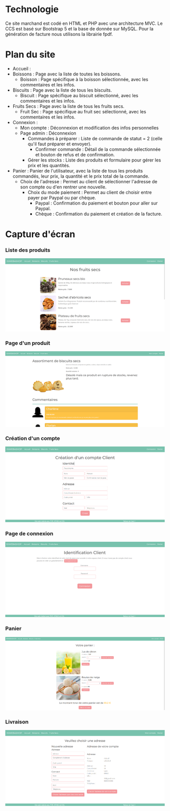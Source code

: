 # Technologie

Ce site marchand est codé en HTML et PHP avec une architecture MVC. Le CCS est basé sur Bootstrap 5 et la base de donnée sur MySQL. Pour la génération de facture nous utilisons la librairie fpdf.


# Plan du site

- Accueil :
- Boissons : Page avec la liste de toutes les boissons.
    - Boisson : Page spécifique à la boisson sélectionnée, avec les commentaires et les infos.
- Biscuits : Page avec la liste de tous les biscuits.
    - Biscuit : Page spécifique au biscuit sélectionné, avec les commentaires et les infos.
- Fruits Secs : Page avec la liste de tous les fruits secs.
    - Fruit Sec : Page spécifique au fruit sec sélectionné, avec les commentaires et les infos.
- Connexion : 
    - Mon compte : Déconnexion et modification des infos personnelles
    - Page admin : Déconnexion
        - Commandes à préparer : Liste de commande de statut = 2 (celle qu'il faut préparer et envoyer).
            - Confirmer commande : Détail de la commande sélectionnée et bouton de refus et de confirmation.
        - Gérer les stocks : Liste des produits et formulaire pour gérer les prix et les quantités.
- Panier : Panier de l'utilisateur,  avec la liste  de tous les produits commandés, leur prix, la quantité et le prix total de la commande.
    - Choix de l'adresse : Permet au client de sélectionner l'adresse de son compte ou d'en rentrer une nouvelle.
        - Choix du mode paiement : Permet au client de choisir entre payer par Paypal ou par chèque.
            - Paypal : Confirmation du paiement et bouton pour aller sur Paypal.
            - Chèque : Confirmation du paiement et création de la facture.


# Capture d'écran
### Liste des produits
![](Screenshot/produit-liste.png)
### Page d'un produit
![](Screenshot/produit.png)
### Création d'un compte
![](Screenshot/creation-compte.png)
### Page de connexion
![](Screenshot/connexion.png)
### Panier
![](Screenshot/panier.png)
### Livraison
![](Screenshot/livraison.png)

